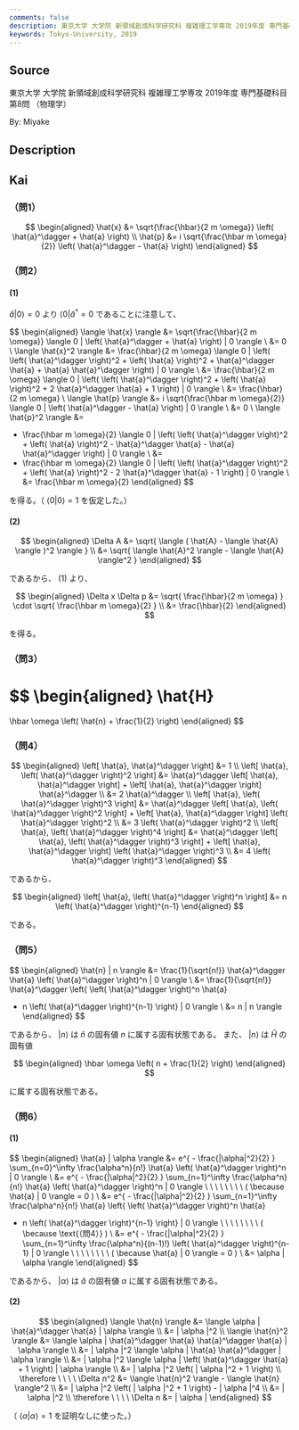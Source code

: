 ```yaml
---
comments: false
description: 東京大学 大学院 新領域創成科学研究科 複雑理工学専攻 2019年度 専門基礎科目 第8問
keywords: Tokyo-University, 2019
---
```


## **Source**
東京大学 大学院 新領域創成科学研究科 複雑理工学専攻 2019年度 専門基礎科目 第8問 （物理学）

By: Miyake

## **Description**

## **Kai**
### （問1）

$$
\begin{aligned}
\hat{x}
&=
\sqrt{\frac{\hbar}{2 m \omega}}
\left( \hat{a}^\dagger + \hat{a} \right)
\\
\hat{p}
&=
i \sqrt{\frac{\hbar m \omega}{2}}
\left( \hat{a}^\dagger - \hat{a} \right)
\end{aligned}
$$

### （問2）
#### (1)
$\hat{a} | 0 \rangle = 0$ より $\langle 0 | \hat{a}^\dagger = 0$
であることに注意して、

$$
\begin{aligned}
\langle \hat{x} \rangle
&=
\sqrt{\frac{\hbar}{2 m \omega}}
\langle 0 | \left( \hat{a}^\dagger + \hat{a} \right) | 0 \rangle
\\
&=
0
\\
\langle \hat{x}^2 \rangle
&=
\frac{\hbar}{2 m \omega}
\langle 0 | \left(
\left( \hat{a}^\dagger \right)^2 + \left( \hat{a} \right)^2 +
\hat{a}^\dagger \hat{a} + \hat{a} \hat{a}^\dagger
\right) | 0 \rangle
\\
&=
\frac{\hbar}{2 m \omega}
\langle 0 | \left(
\left( \hat{a}^\dagger \right)^2 + \left( \hat{a} \right)^2 +
2 \hat{a}^\dagger \hat{a} + 1
\right) | 0 \rangle
\\
&=
\frac{\hbar}{2 m \omega}
\\
\langle \hat{p} \rangle
&=
i \sqrt{\frac{\hbar m \omega}{2}}
\langle 0 | \left( \hat{a}^\dagger - \hat{a} \right) | 0 \rangle
\\
&=
0
\\
\langle \hat{p}^2 \rangle
&=
- \frac{\hbar m \omega}{2}
\langle 0 | \left(
\left( \hat{a}^\dagger \right)^2 + \left( \hat{a} \right)^2 -
\hat{a}^\dagger \hat{a} - \hat{a} \hat{a}^\dagger
\right) | 0 \rangle
\\
&=
- \frac{\hbar m \omega}{2}
\langle 0 | \left(
\left( \hat{a}^\dagger \right)^2 + \left( \hat{a} \right)^2 -
2 \hat{a}^\dagger \hat{a} - 1
\right) | 0 \rangle
\\
&=
\frac{\hbar m \omega}{2}
\end{aligned}
$$

を得る。（ $\langle 0 | 0 \rangle = 1$ を仮定した。）

#### (2)

$$
\begin{aligned}
\Delta A
&=
\sqrt{ \langle ( \hat{A} - \langle \hat{A} \rangle )^2 \rangle }
\\
&=
\sqrt{ \langle \hat{A}^2 \rangle - \langle \hat{A} \rangle^2 }
\end{aligned}
$$

であるから、 (1) より、

$$
\begin{aligned}
\Delta x \Delta p
&=
\sqrt{ \frac{\hbar}{2 m \omega} } \cdot
\sqrt{ \frac{\hbar m \omega}{2} }
\\
&=
\frac{\hbar}{2}
\end{aligned}
$$

を得る。

### （問3）

$$
\begin{aligned}
\hat{H}
=
\hbar \omega \left( \hat{n} + \frac{1}{2} \right)
\end{aligned}
$$

### （問4）

$$
\begin{aligned}
\left[ \hat{a}, \hat{a}^\dagger \right]
&=
1
\\
\left[ \hat{a}, \left( \hat{a}^\dagger \right)^2 \right]
&=
\hat{a}^\dagger \left[ \hat{a}, \hat{a}^\dagger \right] +
\left[ \hat{a}, \hat{a}^\dagger \right] \hat{a}^\dagger
\\
&=
2 \hat{a}^\dagger
\\
\left[ \hat{a}, \left( \hat{a}^\dagger \right)^3 \right]
&=
\hat{a}^\dagger
\left[ \hat{a}, \left( \hat{a}^\dagger \right)^2 \right] +
\left[ \hat{a}, \hat{a}^\dagger \right]
\left( \hat{a}^\dagger \right)^2
\\
&=
3 \left( \hat{a}^\dagger \right)^2
\\
\left[ \hat{a}, \left( \hat{a}^\dagger \right)^4 \right]
&=
\hat{a}^\dagger
\left[ \hat{a}, \left( \hat{a}^\dagger \right)^3 \right] +
\left[ \hat{a}, \hat{a}^\dagger \right]
\left( \hat{a}^\dagger \right)^3
\\
&=
4 \left( \hat{a}^\dagger \right)^3
\end{aligned}
$$

であるから、

$$
\begin{aligned}
\left[ \hat{a}, \left( \hat{a}^\dagger \right)^n \right]
&=
n \left( \hat{a}^\dagger \right)^{n-1}
\end{aligned}
$$

である。

### （問5）

$$
\begin{aligned}
\hat{n} | n \rangle
&=
\frac{1}{\sqrt{n!}} \hat{a}^\dagger \hat{a}
\left( \hat{a}^\dagger \right)^n | 0 \rangle
\\
&=
\frac{1}{\sqrt{n!}} \hat{a}^\dagger
\left\{
\left( \hat{a}^\dagger \right)^n \hat{a}
+ n \left( \hat{a}^\dagger \right)^{n-1}
\right\} | 0 \rangle
\\
&=
n | n \rangle
\end{aligned}
$$

であるから、
$| n \rangle$ は $\hat{n}$ の固有値 $n$ に属する固有状態である。
また、
$| n \rangle$ は $\hat{H}$ の固有値

$$
\begin{aligned}
\hbar \omega \left( n + \frac{1}{2} \right)
\end{aligned}
$$

に属する固有状態である。

### （問6）
#### (1)

$$
\begin{aligned}
\hat{a} | \alpha \rangle
&=
e^{ - \frac{|\alpha|^2}{2} } \sum_{n=0}^\infty
\frac{\alpha^n}{n!} \hat{a} \left( \hat{a}^\dagger \right)^n
| 0 \rangle
\\
&=
e^{ - \frac{|\alpha|^2}{2} } \sum_{n=1}^\infty
\frac{\alpha^n}{n!} \hat{a} \left( \hat{a}^\dagger \right)^n
| 0 \rangle
\ \ \ \ \ \ \ \ 
( \because \hat{a} | 0 \rangle = 0 )
\\
&=
e^{ - \frac{|\alpha|^2}{2} } \sum_{n=1}^\infty
\frac{\alpha^n}{n!} \hat{a}
\left\{ \left( \hat{a}^\dagger \right)^n \hat{a}
+ n \left( \hat{a}^\dagger \right)^{n-1}
\right\}
| 0 \rangle
\ \ \ \ \ \ \ \ 
( \because \text{（問4）} )
\\
&=
e^{ - \frac{|\alpha|^2}{2} } \sum_{n=1}^\infty
\frac{\alpha^n}{(n-1)!} \left( \hat{a}^\dagger \right)^{n-1}
| 0 \rangle
\ \ \ \ \ \ \ \ 
( \because \hat{a} | 0 \rangle = 0 )
\\
&=
\alpha | \alpha \rangle
\end{aligned}
$$

であるから、 $| \alpha \rangle$ は
$\hat{a}$ の固有値 $\alpha$ に属する固有状態である。

#### (2)

$$
\begin{aligned}
\langle \hat{n} \rangle
&=
\langle \alpha | \hat{a}^\dagger \hat{a} | \alpha \rangle
\\
&=
| \alpha |^2
\\
\langle \hat{n}^2 \rangle
&=
\langle \alpha | \hat{a}^\dagger \hat{a} \hat{a}^\dagger \hat{a}
| \alpha \rangle
\\
&=
| \alpha |^2
\langle \alpha | \hat{a} \hat{a}^\dagger | \alpha \rangle
\\
&=
| \alpha |^2
\langle \alpha |
\left( \hat{a}^\dagger \hat{a} + 1 \right)
| \alpha \rangle
\\
&=
| \alpha |^2 \left( | \alpha |^2 + 1 \right)
\\
\therefore \ \ \ \ 
\Delta n^2
&=
\langle \hat{n}^2 \rangle - \langle \hat{n} \rangle^2
\\
&=
| \alpha |^2 \left( | \alpha |^2 + 1 \right) - | \alpha |^4
\\
&=
| \alpha |^2
\\
\therefore \ \ \ \ 
\Delta n
&=
| \alpha |
\end{aligned}
$$

（ $\langle \alpha | \alpha \rangle = 1$ を証明なしに使った。）
